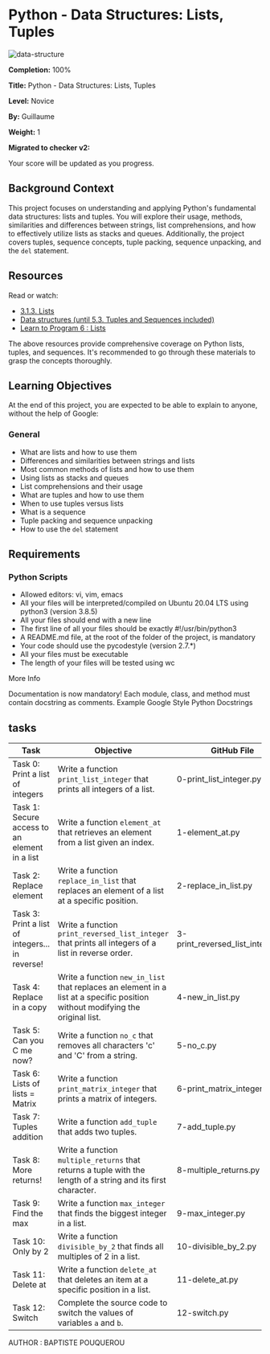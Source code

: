 # Python - Data Structures: Lists, Tuples

![data-structure](https://github.com/ghinzuka/holbertonschool-higher_level_programming/assets/102736316/8e1152d7-ca68-43ff-949a-9b6b9ae441af)

**Completion:** 100%

**Title:** Python - Data Structures: Lists, Tuples

**Level:** Novice

**By:** Guillaume

**Weight:** 1

**Migrated to checker v2:** 

Your score will be updated as you progress.

## Background Context

This project focuses on understanding and applying Python's fundamental data structures: lists and tuples. You will explore their usage, methods, similarities and differences between strings, list comprehensions, and how to effectively utilize lists as stacks and queues. Additionally, the project covers tuples, sequence concepts, tuple packing, sequence unpacking, and the `del` statement.

## Resources

Read or watch:

- [3.1.3. Lists](https://example.com)
- [Data structures (until 5.3. Tuples and Sequences included)](https://example.com)
- [Learn to Program 6 : Lists](https://example.com)

The above resources provide comprehensive coverage on Python lists, tuples, and sequences. It's recommended to go through these materials to grasp the concepts thoroughly.

## Learning Objectives

At the end of this project, you are expected to be able to explain to anyone, without the help of Google:

### General

- What are lists and how to use them
- Differences and similarities between strings and lists
- Most common methods of lists and how to use them
- Using lists as stacks and queues
- List comprehensions and their usage
- What are tuples and how to use them
- When to use tuples versus lists
- What is a sequence
- Tuple packing and sequence unpacking
- How to use the `del` statement

## Requirements

### Python Scripts

- Allowed editors: vi, vim, emacs
- All your files will be interpreted/compiled on Ubuntu 20.04 LTS using python3 (version 3.8.5)
- All your files should end with a new line
- The first line of all your files should be exactly #!/usr/bin/python3
- A README.md file, at the root of the folder of the project, is mandatory
- Your code should use the pycodestyle (version 2.7.*)
- All your files must be executable
- The length of your files will be tested using wc

More Info

Documentation is now mandatory! Each module, class, and method must contain docstring as comments. Example Google Style Python Docstrings

## tasks

| Task                        | Objective                                                                                     | GitHub File                     | Score  |
|-----------------------------|-----------------------------------------------------------------------------------------------|---------------------------------|--------|
| Task 0: Print a list of integers | Write a function `print_list_integer` that prints all integers of a list.                   | 0-print_list_integer.py         | 21/21  |
| Task 1: Secure access to an element in a list | Write a function `element_at` that retrieves an element from a list given an index.         | 1-element_at.py                 | 12/12  |
| Task 2: Replace element      | Write a function `replace_in_list` that replaces an element of a list at a specific position. | 2-replace_in_list.py            | 12/12  |
| Task 3: Print a list of integers... in reverse! | Write a function `print_reversed_list_integer` that prints all integers of a list in reverse order. | 3-print_reversed_list_integer.py | 10/10  |
| Task 4: Replace in a copy    | Write a function `new_in_list` that replaces an element in a list at a specific position without modifying the original list. | 4-new_in_list.py                | 12/12  |
| Task 5: Can you C me now?    | Write a function `no_c` that removes all characters 'c' and 'C' from a string.                | 5-no_c.py                       | 11/11  |
| Task 6: Lists of lists = Matrix | Write a function `print_matrix_integer` that prints a matrix of integers.                     | 6-print_matrix_integer.py       | 11/11  |
| Task 7: Tuples addition      | Write a function `add_tuple` that adds two tuples.                                             | 7-add_tuple.py                  | 15/15  |
| Task 8: More returns!        | Write a function `multiple_returns` that returns a tuple with the length of a string and its first character. | 8-multiple_returns.py           | 9/9    |
| Task 9: Find the max         | Write a function `max_integer` that finds the biggest integer in a list.                      | 9-max_integer.py                | 12/12  |
| Task 10: Only by 2           | Write a function `divisible_by_2` that finds all multiples of 2 in a list.                    | 10-divisible_by_2.py            | 9/9    |
| Task 11: Delete at           | Write a function `delete_at` that deletes an item at a specific position in a list.           | 11-delete_at.py                 | 11/11  |
| Task 12: Switch              | Complete the source code to switch the values of variables `a` and `b`.                       | 12-switch.py                    | 5/5    |

AUTHOR : BAPTISTE POUQUEROU
